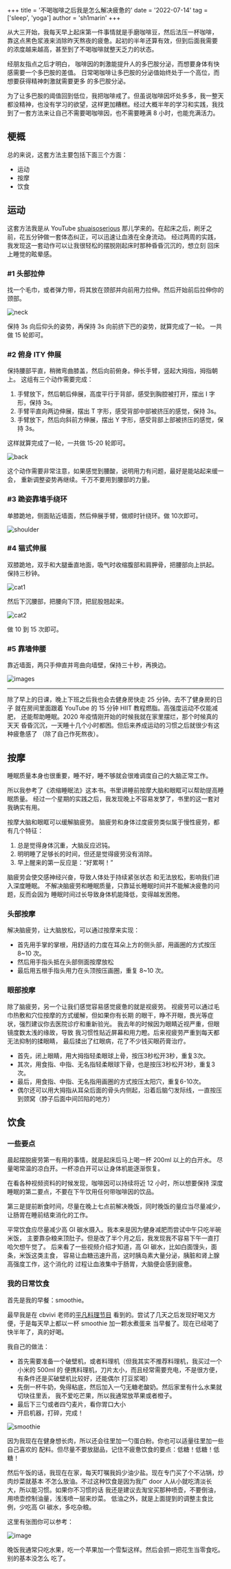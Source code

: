 +++
title = '不喝咖啡之后我是怎么解决疲惫的'
date = '2022-07-14'
tag = ['sleep', 'yoga']
author = 'sh1marin'
+++

从大三开始，我每天早上起床第一件事情就是手磨咖啡豆，然后法压一杯咖啡，
靠这点黑色浆液来消除昨天熬夜的疲惫。起初的半年还算有效，但到后面我需要
的浓度越来越高，甚至到了不喝咖啡就整天乏力的状态。

经朋友指点之后才明白，
咖啡因的刺激能提升人的多巴胺分泌，而想要身体有快感需要一个多巴胺的差值。
日常喝咖啡让多巴胺的分泌值始终处于一个高位，而想要获得精神刺激就需要更多
的多巴胺分泌。

为了让多巴胺的阈值回到低位，我把咖啡戒了。但虽说咖啡因坏处多多，我一整天
都没精神，也没有学习的欲望，这样更加糟糕。经过大概半年的学习和实践，我找
到了一套方法来让自己不需要喝咖啡因，也不需要睡满 8 小时，也能充满活力。

## 梗概

总的来说，这套方法主要包括下面三个方面：

- 运动
- 按摩
- 饮食

## 运动

这套方法我是从 YouTube [shuaisoserious](https://www.youtube.com/watch?v=GSvkvzXLlvQ)
那儿学来的。在起床之后，刷牙之前，花五分钟做一套体态纠正，可以迅速让血液在全身流动。
经过两周的实践，我发现这一套动作可以让我很轻松的摆脱刚起床时那种昏昏沉沉的，想立刻
回床上睡觉的眩晕感。

### #1 头部拉伸

找一个毛巾，或者弹力带，将其放在颈部并向前用力拉伸。然后开始前后拉伸你的颈部。

![neck](./images/neck.jpg)

保持 3s 向后仰头的姿势，再保持 3s 向前挤下巴的姿势，就算完成了一轮。
一共做 15 轮即可。

### #2 俯身 ITY 伸展

保持腰部平直，稍微弯曲膝盖，然后向前俯身。伸长手臂，竖起大拇指，拇指朝上。
这组有三个动作需要完成：

1. 手臂放下，然后朝后伸展，高度平行于背部，感受到胸腔被打开，摆出 I 字形，保持 3s。
2. 手臂平直向两边伸展，摆出 T 字形，感受背部中部被挤压的感觉，保持 3s。
3. 手臂放下，然后向斜前方伸展，摆出 Y 字形，感受背部上部被挤压的感觉，保持 3s。

这样就算完成了一轮，一共做 15-20 轮即可。

![back](./images/back.jpg)

这个动作需要非常注意，如果感觉到腰酸，说明用力有问题，最好是能站起来缓一会，
重新调整姿势再继续。千万不要用到腰部的力量。

### #3 跪姿靠墙手绕环

单膝跪地，侧面贴近墙面，然后伸展手臂，做顺时针绕环。做 10次即可。

![shoulder](./images/shoulder.jpg)

### #4 猫式伸展

双膝跪地，双手和大腿垂直地面，吸气时收缩腹部和肩胛骨，把腰部向上拱起。
保持三秒钟。

![cat1](./images/cat1.jpg)

然后下沉腰部，把腰向下顶，把屁股翘起来。

![cat2](./images/cat2.jpg)

做 10 到 15 次即可。

### #5 靠墙伸腰

靠近墙面，两只手伸直并弯曲向墙壁，保持三十秒，再换边。

![images](./images/walls.jpg)

---

除了早上的日课，晚上下班之后我也会去健身房快走 25 分钟。去不了健身房的日子
就在房间里面跟着 YouTube 的 15 分钟 HIIT 教程燃脂。高强度运动不仅能减肥，
还能帮助睡眠。2020 年疫情刚开始的时候我就在家里摆烂，那个时候真的天天
昏昏沉沉，一天睡十几个小时都困。但后来养成运动的习惯之后就很少有这种疲惫感了
（除了自己作死熬夜）。

## 按摩

睡眠质量本身也很重要，睡不好，睡不够就会很难调度自己的大脑正常工作。

所以我参考了《浓缩睡眠法》这本书。书里讲睡前按摩大脑和眼眶可以帮助提高睡眠质量。
经过一个星期的实践之后，我发现晚上不容易发梦了，书里的这一套对我确实有用。

按摩大脑和眼眶可以缓解脑疲劳。
脑疲劳和身体过度疲劳类似属于慢性疲劳，都有几个特征：

1. 总是觉得身体沉重，大脑反应迟钝。
2. 明明睡了足够长的时间，但还是觉得疲劳没有消除。
3. 早上醒来的第一反应是：“好累啊！”

脑疲劳会使交感神经兴奋，导致人体处于持续紧张状态
和无法放松，影响我们进入深度睡眠。
不解决脑疲劳和睡眠质量，只靠延长睡眠时间并不能解决疲惫的问题，反而会因为
睡眠时间过长导致身体机能降低，变得越发困倦。

### 头部按摩

解决脑疲劳，让大脑放松，可以通过按摩来实现：

- 首先用手掌的掌根，用舒适的力度在耳朵上方的侧头部，用画圈的方式按压 8~10 次。
- 然后用手指头抵在头部侧面按摩放松
- 最后用五根手指头用力在头顶按压画圈，重复 8~10 次。

### 眼部按摩

除了脑疲劳，另一个让我们感觉容易感觉疲惫的就是视疲劳。
视疲劳可以通过毛巾热敷和穴位按摩的方式缓解，但如果你有长期
的眼干，睁不开眼，畏光等症状，强烈建议你去医院诊疗和重新验光。
我去年的时候因为眼睛近视严重，但眼镜度数太浅的缘故，导致
我习惯性贴近屏幕和用力瞪。后来视疲劳严重到每天都无法抑制的揉眼睛，
最后揉出了红眼病，花了不少钱买眼药膏治疗。

- 首先，闭上眼睛，用大拇指轻柔眼球上骨，按压3秒松开3秒，重复3次。
- 其次，用食指、中指、无名指轻柔眼球下骨，也是按压3秒松开3秒，重复3次。
- 最后，用食指、中指、无名指用画圈的方式按压太阳穴，重复6-10次。
- 偶尔还可以用大拇指从耳朵后面的骨头内侧起，沿着后脑勺发际线，一直按压到颈窝（脖子后面中间凹陷的地方）

## 饮食

### 一些要点

晨起摆脱疲劳第一有用的事情，就是起床后马上喝一杯 200ml 以上的白开水。
尽量喝常温的凉白开。一杯凉白开可以让身体机能逐渐恢复。

在看各种视频资料的时候发现，咖啡因可以持续将近 12 小时，所以想要保持
深度睡眠的第二要点，不要在下午饮用任何带咖啡因的饮品。

第三是提前断食时间，尽量在晚上七点前解决晚饭，同时晚饭的量应当尽量减少，
让肠胃在睡前结束消化的工作。

平常饮食应尽量减少高 GI 碳水摄入。我本来是因为健身减肥而尝试中午只吃半碗米饭，
主要靠杂粮来顶肚子。但是改了半个月之后，我发现我不容易下午一直打哈欠想午觉了。
后来看了一些视频介绍才知道，高 GI 碳水，比如白面馒头，面条，米饭这类主食，
容易让血糖迅速升高，这时胰岛素大量分泌，胰脏和肾上腺高强度工作，这个消化的
过程让血液集中于肠胃，大脑便会感到疲惫。

### 我的日常饮食

首先是我的早餐：smoothie。

最早我是在 cbvivi 老师的[平凡料理节目](https://www.bilibili.com/video/BV1o7411K7n2?p=1)
看到的。尝试了几天之后发现好喝又方便，于是每天早上都以一杯 smoothie 加一颗水煮蛋来
当早餐了。现在已经喝了快半年了，真的好喝。

我自己的做法：

- 首先需要准备一个破壁机，或者料理机（但我其实不推荐料理机，我买过一个小米的 500ml 的
便携料理机，刀片太小，而且经常需要充电，不是很方便，有条件还是买破壁机比较好，还能偶尔
打豆浆喝）
- 先倒一杯牛奶，免得粘底，然后加入一勺无糖老酸奶。然后家里有什么水果就切块往里丢，
我不爱吃芒果，所以我通常放苹果或者橙子。
- 最后下三勺或者四勺麦片，看你胃口大小
- 开启机器，打碎，完成！

![smoothie](./images/smoothie.jpg)

因为我现在在健身想长肉，所以还会往里加一勺蛋白粉。你也可以适量往里加一些自己喜欢的
配料。但尽量不要放甜品，记住不疲惫饮食的要点：低糖！低糖！低糖！

然后午饭的话，我现在在家，每天叮嘱我妈少油少盐。现在专门买了个不沾锅，炒肉炒菜就基本
不怎么放油。不过这种饮食是因为我广 door 人从小就吃清淡长大，所以能习惯。如果你不习惯的话
我还是建议去淘宝买那种喷壶，不要倒油，用喷壶控制油量，浅浅喷一层来炒菜。
低油之外，就是上面提到的调整主食比例，少吃高 GI 碳水，多吃杂粮。

这里有张图你可以参考：

![image](./images/gi.jpg)

晚饭我通常只吃水果，吃一个苹果加一个雪梨这样。然后会抓一把花生当零食吃。别的基本没怎么
吃了。
